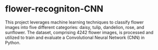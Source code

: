 # flower-recogniton-CNN
This project leverages machine learning techniques to classify flower images into five different categories: daisy, tulip, dandelion, rose, and sunflower. The dataset, comprising 4242 flower images, is processed and utilized to train and evaluate a Convolutional Neural Network (CNN) in Python.

